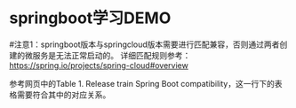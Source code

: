 # springboot学习DEMO

#注意1：springboot版本与springcloud版本需要进行匹配兼容，否则通过两者创建的微服务是无法正常启动的。
详细匹配规则参考：https://spring.io/projects/spring-cloud#overview

参考网页中的Table 1. Release train Spring Boot compatibility，这一行下的表格需要符合其中的对应关系。